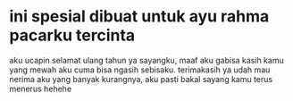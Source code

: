 # ini spesial dibuat untuk ayu rahma pacarku tercinta
aku ucapin selamat ulang tahun ya sayangku, maaf aku gabisa kasih kamu yang mewah aku cuma bisa ngasih sebisaku.
terimakasih ya udah mau nerima aku yang banyak kurangnya, aku pasti bakal sayang kamu terus menerus hehehe
